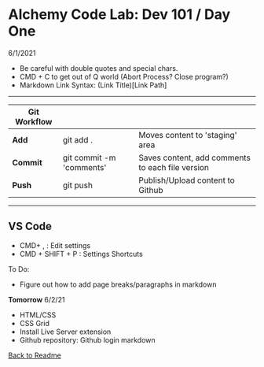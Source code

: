 # Alchemy Code Lab: Dev 101 / Day One 
6/1/2021

* Be careful with double quotes and special chars. 
* CMD + C to get out of Q world (Abort Process? Close program?)
* Markdown Link Syntax: (Link Title)[Link Path]

***

|**Git Workflow**    |                |               |
|------------|--------------------------|--------------------------------------------------|
| **Add**    | git add .                | Moves content to 'staging' area                  |
| **Commit** | git commit -m 'comments' | Saves content, add comments to each file version |
| **Push**   | git push                 | Publish/Upload content to Github  

***


## VS Code
 - CMD+ , : Edit settings
 - CMD + SHIFT + P : Settings Shortcuts

 To Do:

 * Figure out how to add page breaks/paragraphs in markdown


**Tomorrow** 6/2/21
* HTML/CSS
* CSS Grid
* Install Live Server extension
* Github repository: Github login markdown 


[Back to Readme](../README.md)




